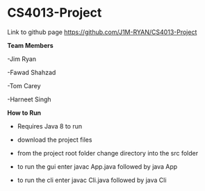 # CS4013-Project

Link to github page https://github.com/J1M-RYAN/CS4013-Project

**Team Members**

-Jim Ryan

-Fawad Shahzad

-Tom Carey

-Harneet Singh

**How to Run**

- Requires Java 8 to run

- download the project files
- from the project root folder change directory into the src folder
- to run the gui enter javac App.java followed by java App
- to run the cli enter javac Cli.java followed by java Cli
